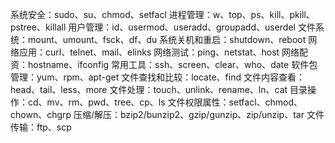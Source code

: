 系统安全：sudo、su、chmod、setfacl
进程管理：w、top、ps、kill、pkill、pstree、killall
用户管理：id、usermod、useradd、groupadd、userdel
文件系统：mount、umount、fsck、df、du
系统关机和重启：shutdown、reboot
网络应用：curl、telnet、mail、elinks
网络测试：ping、netstat、host
网络配资：hostname、ifconfig
常用工具：ssh、screen、clear、who、date
软件包管理：yum、rpm、apt-get
文件查找和比较：locate、find
文件内容查看：head、tail、less、more
文件处理：touch、unlink、rename、ln、cat
目录操作：cd、mv、rm、pwd、tree、cp、ls
文件权限属性：setfacl、chmod、chown、chgrp
压缩/解压：bzip2/bunzip2、gzip/gunzip、zip/unzip、tar
文件传输：ftp、scp
